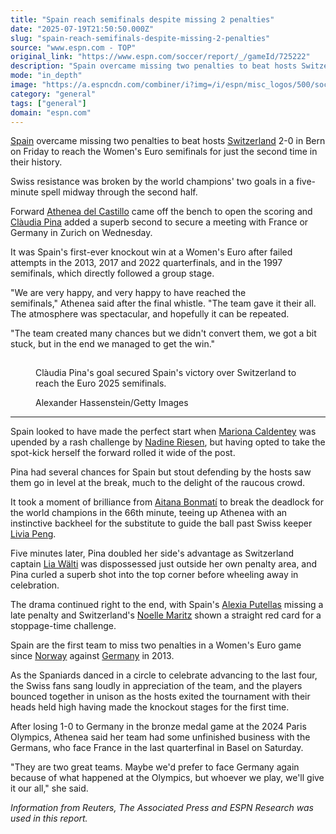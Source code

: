 ```yaml
---
title: "Spain reach semifinals despite missing 2 penalties"
date: "2025-07-19T21:50:50.000Z"
slug: "spain-reach-semifinals-despite-missing-2-penalties"
source: "www.espn.com - TOP"
original_link: "https://www.espn.com/soccer/report/_/gameId/725222"
description: "Spain overcame missing two penalties to beat hosts Switzerland 2-0 on Friday to reach the Women's Euro semifinals for just the second time."
mode: "in_depth"
image: "https://a.espncdn.com/combiner/i?img=/i/espn/misc_logos/500/soccer.png"
category: "general"
tags: ["general"]
domain: "espn.com"
---
```

<div id="readability-page-1" class="page"><div><p><a data-clubhouse-guid="b40064c7-ecaa-338f-74a8-a3eb43071ec3" href="https://www.espn.com/soccer/team?id=17640">Spain</a>&nbsp;overcame missing two penalties to&nbsp;beat hosts <a href="http://www.espn.com/soccer/team?id=17641">Switzerland</a> 2-0 in Bern on Friday to reach the Women's Euro semifinals for just the second time in their history.</p><p>Swiss resistance was broken by the world champions' two goals in a five-minute spell midway through the second half.</p><p>Forward&nbsp;<a data-player-guid="637e6b5f-6841-399d-ac28-382e6e7a3bc4" href="https://www.espn.com/soccer/player/_/id/320355/athenea-del-castillo">Athenea del Castillo</a> came off the bench to open the scoring and <a data-player-guid="5bc31e64-4bde-256e-e6e0-823a05b3a423" href="https://www.espn.com/soccer/player/_/id/295641/claudia-pina">Clàudia Pina</a> added a superb second to secure a meeting with France or Germany in Zurich on Wednesday.</p><p>It was Spain's first-ever knockout win at a Women's Euro after failed attempts in the 2013, 2017 and 2022 quarterfinals, and in the 1997 semifinals, which directly followed a group stage.</p><p>"We are very happy, and very happy to have reached the semifinals,"&nbsp;Athenea said after the final whistle. "The team gave it their all. The atmosphere was spectacular, and hopefully it can be repeated.</p><p>"The team created many chances but we didn't convert them, we got a bit stuck, but in the end we managed to get the win."</p><section id=""><figure><p><img alt="" data-mptype="image" src="data:image/gif;base64,R0lGODlhAQABAIAAAAAAAP///yH5BAEAAAAALAAAAAABAAEAAAIBRAA7"></p><figcaption>Clàudia Pina's goal secured Spain's victory over Switzerland to reach the Euro 2025 semifinals.</figcaption><div><p><span>Alexander Hassenstein/Getty Images</span></p></div></figure><hr></section><p>Spain looked to have made the perfect start when <a data-player-guid="d8df9431-2532-e582-2043-259fa43c9b1a" href="https://www.espn.com/soccer/player/_/id/257473/mariona-caldentey">Mariona Caldentey</a> was upended by a rash challenge by <a data-player-guid="c2729a8c-5f0e-30c2-ab40-2f1f6226579f" href="https://www.espn.com/soccer/player/_/id/342200/nadine-riesen">Nadine Riesen</a>, but having opted to take the spot-kick herself the forward rolled it wide of the post.</p><p>Pina had several chances for Spain but stout defending by the hosts saw them go in level at the break, much to the delight of the raucous crowd.</p><p>It took a moment of brilliance from <a data-player-guid="46dcd561-8eb7-f131-2465-49c26bded78c" href="https://www.espn.com/soccer/player/_/id/268537/aitana-bonmati">Aitana Bonmatí</a> to break the deadlock for the world champions in the 66th minute, teeing up Athenea with an instinctive backheel for the substitute to guide the ball past Swiss keeper <a data-player-guid="1c154151-0d54-321f-905d-44502f3315be" href="https://www.espn.com/soccer/player/_/id/310900/livia-peng">Livia Peng</a>.</p><p>Five minutes later, Pina doubled her side's advantage as Switzerland captain <a href="https://www.espn.com/soccer/player/_/id/220015/lia-walti">Lia Wälti</a> was dispossessed just outside her own penalty area, and Pina curled a superb shot into the top corner before wheeling away in celebration.</p><p>The drama continued right to the end, with Spain's <a data-player-guid="2144667f-1168-ce75-7e69-96d814362a8e" href="https://www.espn.com/soccer/player/_/id/219995/alexia-putellas">Alexia Putellas</a> missing a late penalty and Switzerland's <a data-player-guid="65df575e-cc29-d5d5-cb70-3dc36bb82ec7" href="https://www.espn.com/soccer/player/_/id/220024/noelle-maritz">Noelle Maritz</a> shown a straight red card for a stoppage-time challenge.</p><p>Spain are the first team to miss two penalties in a Women's Euro game since <a data-clubhouse-guid="b6971873-a34b-d747-24f8-b6f76ebcac9a" href="https://www.espn.com/soccer/team?id=2762">Norway</a> against <a data-clubhouse-guid="3002cdb6-4d2f-4a63-fb74-f789fa9067fb" href="https://www.espn.com/soccer/team?id=2756">Germany</a> in 2013.</p><p>As the Spaniards danced in a circle to celebrate advancing to the last four, the Swiss fans sang loudly in appreciation of the team, and the players bounced together in unison as the hosts exited the tournament with their heads held high having made the knockout stages for the first time.</p><p>After losing 1-0 to Germany in the bronze medal game at the 2024 Paris Olympics, Athenea said her team had some unfinished business with the Germans, who face France in the last quarterfinal in Basel on Saturday.</p><p>"They are two great teams. Maybe we'd prefer to face Germany again because of what happened at the Olympics, but whoever we play, we'll give it our all," she said.</p><p><em>Information from Reuters, The Associated Press and ESPN Research was used in this report.</em></p></div></div>